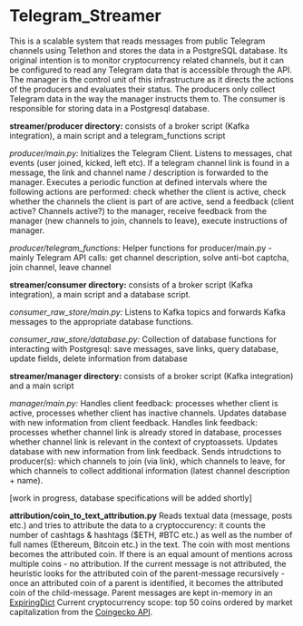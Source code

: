 # Telegram_Streamer
This is a scalable system that reads messages from public Telegram channels using Telethon and stores the data in a PostgreSQL database.  Its original intention is to monitor cryptocurrency related channels, but it can be configured to read any Telegram data that is accessible through the API. The manager is the control unit of this infrastructure as it directs the actions of the producers and evaluates their status. The producers only collect Telegram data in the way the manager instructs them to. The consumer is responsible for storing data in a Postgresql database.

**streamer/producer directory:** consists of a broker script (Kafka integration), a main script and a telegram_functions script

*producer/main.py:*
Initializes the Telegram Client. Listens to messages, chat events (user joined, kicked, left etc). If a telegram
channel link is found in a message, the link and channel name / description is forwarded to the manager.
Executes a periodic function at defined intervals where the following actions are performed: check whether
the client is active, check whether the channels the client is part of are active, send a feedback (client active?
Channels active?) to the manager, receive feedback from the manager (new channels to join, channels to
leave), execute instructions of manager.

*producer/telegram_functions:*
Helper functions for producer/main.py - mainly Telegram API calls: get channel description, solve anti-bot
captcha, join channel, leave channel

**streamer/consumer directory:** consists of a broker script (Kafka integration), a main script and a database script.

*consumer_raw_store/main.py:*
Listens to Kafka topics and forwards Kafka messages to the appropriate database functions.

*consumer_raw_store/database.py:*
Collection of database functions for interacting with Postgresql: save messages, save links, query database,
update fields, delete information from database

**streamer/manager directory:** consists of a broker script (Kafka integration) and a main script

*manager/main.py:*
Handles client feedback: processes whether client is active, processes whether client has inactive channels.
Updates database with new information from client feedback. Handles link feedback: processes whether
channel link is already stored in database, processes whether channel link is relevant in the context of
cryptoassets. Updates database with new information from link feedback. Sends intrudctions to producer(s):
which channels to join (via link), which channels to leave, for which channels to collect additional information
(latest channel description + name).


[work in progress, database specifications will be added shortly]

**attribution/coin_to_text_attribution.py**
Reads textual data (message, posts etc.) and tries to attribute the data to a cryptoccurency: it counts the number of cashtags & hashtags ($ETH, #BTC etc.) as well as the number of full names (Ethereum, Bitcoin etc.) in the text. The coin with most mentions becomes the attributed coin. If there is an equal amount of mentions across multiple coins - no attribution. If the current message is not attributed, the heuristic looks for the attributed coin of the parent-message recursively - once an attributed coin of a parent is identified, it becomes the attributed coin of the child-message. Parent messages are kept in-memory in an [ExpiringDict](https://github.com/mailgun/expiringdict#:~:text=README.rst-,Expiring%20Dict,during%20cleanup%20from%20expired%20values.) Current cryptocurrency scope: top 50 coins ordered by market capitalization from the [Coingecko API](https://www.coingecko.com/en/api). 
